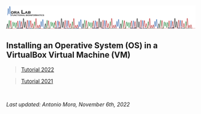<img src="../../images/MORALAB_Banner.png">

## Installing an Operative System (OS) in a VirtualBox Virtual Machine (VM)

> [Tutorial 2022](tutorial_2022/)

> [Tutorial 2021](tutorial_2021/)

<br>

*Last updated: Antonio Mora, November 6th, 2022*
